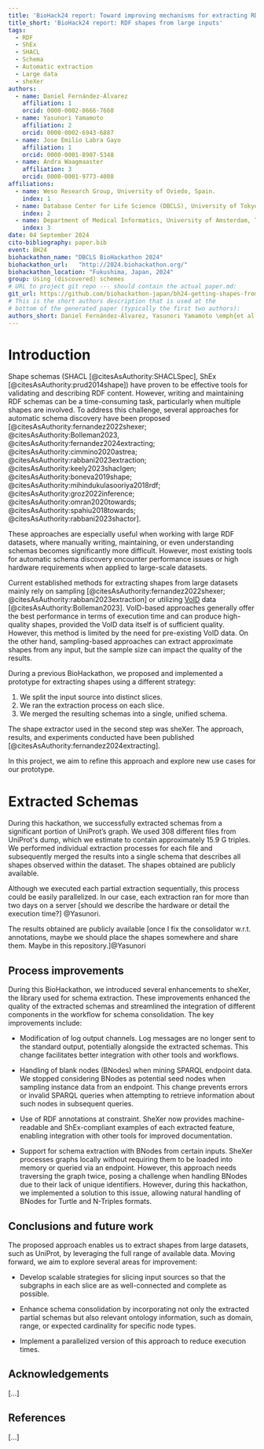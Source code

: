 ```yaml
---
title: 'BioHack24 report: Toward improving mechanisms for extracting RDF shapes from large inputs'
title_short: 'BioHack24 report: RDF shapes from large inputs'
tags:
  - RDF
  - ShEx
  - SHACL
  - Schema
  - Automatic extraction
  - Large data
  - sheXer
authors:
  - name: Daniel Fernández-Álvarez
    affiliation: 1
    orcid: 0000-0002-8666-7660
  - name: Yasunori Yamamoto
    affiliation: 2
    orcid: 0000-0002-6943-6887
  - name: Jose Emilio Labra Gayo
    affiliation: 1
    orcid: 0000-0001-8907-5348
  - name: Andra Waagmaaster
    affiliation: 3
    orcid: 0000-0001-9773-4008
affiliations:
  - name: Weso Research Group, University of Oviedo, Spain.
    index: 1
  - name: Database Center for Life Science (DBCLS), University of Tokyo Kashiwa-no-ha Campus Station Satellite 6F. 178-4-4 Wakashiba, Kashiwa-shi, Chiba, Japan.
    index: 2
  - name: Department of Medical Informatics, University of Amsterdam, The Netherlands.
    index: 3
date: 04 September 2024
cito-bibliography: paper.bib
event: BH24
biohackathon_name: "DBCLS BioHackathon 2024"
biohackathon_url:   "http://2024.biohackathon.org/"
biohackathon_location: "Fukushima, Japan, 2024"
group: Using (discovered) schemes
# URL to project git repo --- should contain the actual paper.md:
git_url: https://github.com/biohackathon-japan/bh24-getting-shapes-from-large-rdf-inputs
# This is the short authors description that is used at the
# bottom of the generated paper (typically the first two authors):
authors_short: Daniel Fernández-Álvarez, Yasunori Yamamoto \emph{et al.}
---
```



# Introduction



Shape schemas (SHACL [@citesAsAuthority:SHACLSpec], ShEx [@citesAsAuthority:prud2014shape]) have proven to be effective tools for validating and describing RDF content. However, writing and maintaining RDF schemas can be a time-consuming task, particularly when multiple shapes are involved. To address this challenge, several approaches for automatic schema discovery have been proposed [@citesAsAuthority:fernandez2022shexer; @citesAsAuthority:Bolleman2023, @citesAsAuthority:fernandez2024extracting; @citesAsAuthority:cimmino2020astrea; @citesAsAuthority:rabbani2023extraction; @citesAsAuthority:keely2023shaclgen; @citesAsAuthority:boneva2019shape; @citesAsAuthority:mihindukulasooriya2018rdf; @citesAsAuthority:groz2022inference; @citesAsAuthority:omran2020towards; @citesAsAuthority:spahiu2018towards; @citesAsAuthority:rabbani2023shactor]. 

These approaches are especially useful when working with large RDF datasets, where manually writing, maintaining, or even understanding schemas becomes significantly more difficult. However, most existing tools for automatic schema discovery encounter performance issues or high hardware requirements when applied to large-scale datasets.

Current established methods for extracting shapes from large datasets mainly rely on sampling [@citesAsAuthority:fernandez2022shexer; @citesAsAuthority:rabbani2023extraction] or utilizing [VoID](https://www.w3.org/TR/void/) data [@citesAsAuthority:Bolleman2023]. VoID-based approaches generally offer the best performance in terms of execution time and can produce high-quality shapes, provided the VoID data itself is of sufficient quality. However, this method is limited by the need for pre-existing VoID data. On the other hand, sampling-based approaches can extract approximate shapes from any input, but the sample size can impact the quality of the results.

During a previous BioHackathon, we proposed and implemented a prototype for extracting shapes using a different strategy:

1. We split the input source into distinct slices.
2. We ran the extraction process on each slice.
3. We merged the resulting schemas into a single, unified schema.

The shape extractor used in the second step was sheXer. The approach, results, and experiments conducted have been published [@citesAsAuthority:fernandez2024extracting].


In this project, we aim to refine this approach and explore new use cases for our prototype.


# Extracted Schemas

During this hackathon, we successfully extracted schemas from a significant portion of UniProt’s graph. We used 308 different files from UniProt's dump, which we estimate to contain approximately 15.9 G triples. We performed individual extraction processes for each file and subsequently merged the results into a single schema that describes all shapes observed within the dataset. The shapes obtained are publicly available.

Although we executed each partial extraction sequentially, this process could be easily parallelized. In our case, each extraction ran for more than two days on a server [should we describe the hardware or detail the execution time?] @Yasunori.

The results obtained are publicly available [once I fix the consolidator w.r.t. annotations, maybe we should place the shapes somewhere and share them. Maybe in this repository.]@Yasunori

## Process improvements

During this BioHackathon, we introduced several enhancements to sheXer, the library used for schema extraction. These improvements enhanced the quality of the extracted schemas and streamlined the integration of different components in the workflow for schema consolidation. The key improvements include:


* Modification of log output channels. Log messages are no longer sent to the standard output, potentially alongside the extracted schemas. This change facilitates better integration with other tools and workflows.

* Handling of blank nodes (BNodes) when mining SPARQL endpoint data. We stopped considering BNodes as potential seed nodes when sampling instance data from an endpoint. This change prevents errors or invalid SPARQL queries when attempting to retrieve information about such nodes in subsequent queries.

* Use of RDF annotations at constraint. SheXer now provides machine-readable and ShEx-compliant examples of each extracted feature, enabling integration with other tools for improved documentation.

* Support for schema extraction with BNodes from certain inputs. SheXer processes graphs locally without requiring them to be loaded into memory or queried via an endpoint. However, this approach needs traversing the graph twice, posing a challenge when handling BNodes due to their lack of unique identifiers. However, during this hackathon, we implemented a solution to this issue, allowing natural handling of BNodes for Turtle and N-Triples formats.



## Conclusions and future work

The proposed approach enables us to extract shapes from large datasets, such as UniProt, by leveraging the full range of available data. Moving forward, we aim to explore several areas for improvement:

* Develop scalable strategies for slicing input sources so that the subgraphs in each slice are as well-connected and complete as possible.

* Enhance schema consolidation by incorporating not only the extracted partial schemas but also relevant ontology information, such as domain, range, or expected cardinality for specific node types.

* Implement a parallelized version of this approach to reduce execution times.

## Acknowledgements

[...]

## References

[...]
